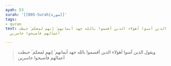 ```yaml
---
ayah: 53
surah: '[[005-Surah|سورة]]'
tags:
- quran
text: ويقول الذين آمنوا أهؤلاء الذين أقسموا بالله جهد أيمانهم ۙ إنهم لمعكم ۚ حبطت
  أعمالهم فأصبحوا خاسرين

---
```

> ويقول الذين آمنوا أهؤلاء الذين أقسموا بالله جهد أيمانهم ۙ إنهم لمعكم ۚ حبطت أعمالهم فأصبحوا خاسرين
